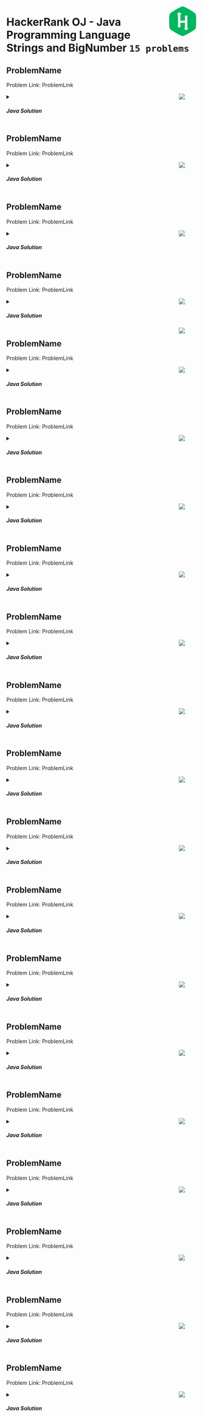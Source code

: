 <a href="/level-1/hackerrank/java/solutions/strings-bignumber.md"><img align="right" width="80" src="/logos/hackerrank.png"></img></a>

# HackerRank OJ - Java Programming Language <br> Strings and BigNumber `15 problems`

## ProblemName
Problem Link: ProblemLink

<a href="/level-1/hackerrank/java/solutions/strings-bignumber.md"><img align="right" width="50" src="https://github.com/cs-MohamedAyman/cs-MohamedAyman/blob/main/repos-logos/java.png"></img></a>
<details>
    <summary><h5>Java Solution</h5></summary>

```java

```

</details>

## ProblemName
Problem Link: ProblemLink

<a href="/level-1/hackerrank/java/solutions/strings-bignumber.md"><img align="right" width="50" src="https://github.com/cs-MohamedAyman/cs-MohamedAyman/blob/main/repos-logos/java.png"></img></a>
<details>
    <summary><h5>Java Solution</h5></summary>

```java

```

</details>

## ProblemName
Problem Link: ProblemLink

<a href="/level-1/hackerrank/java/solutions/strings-bignumber.md"><img align="right" width="50" src="https://github.com/cs-MohamedAyman/cs-MohamedAyman/blob/main/repos-logos/java.png"></img></a>
<details>
    <summary><h5>Java Solution</h5></summary>

```java

```

</details>

## ProblemName
Problem Link: ProblemLink

<a href="/level-1/hackerrank/java/solutions/strings-bignumber.md"><img align="right" width="50" src="https://github.com/cs-MohamedAyman/cs-MohamedAyman/blob/main/repos-logos/java.png"></img></a>
<details>
    <summary><h5>Java Solution</h5></summary>

```java

```

</details>
<a href="/level-1/hackerrank/java/solutions/strings-bignumber.md"><img align="right" width="50" src="https://github.com/cs-MohamedAyman/cs-MohamedAyman/blob/main/repos-logos/cpp.png"></img></a>

## ProblemName
Problem Link: ProblemLink

<a href="/level-1/hackerrank/java/solutions/strings-bignumber.md"><img align="right" width="50" src="https://github.com/cs-MohamedAyman/cs-MohamedAyman/blob/main/repos-logos/java.png"></img></a>
<details>
    <summary><h5>Java Solution</h5></summary>

```java

```

</details>

## ProblemName
Problem Link: ProblemLink

<a href="/level-1/hackerrank/java/solutions/strings-bignumber.md"><img align="right" width="50" src="https://github.com/cs-MohamedAyman/cs-MohamedAyman/blob/main/repos-logos/java.png"></img></a>
<details>
    <summary><h5>Java Solution</h5></summary>

```java

```

</details>

## ProblemName
Problem Link: ProblemLink

<a href="/level-1/hackerrank/java/solutions/strings-bignumber.md"><img align="right" width="50" src="https://github.com/cs-MohamedAyman/cs-MohamedAyman/blob/main/repos-logos/java.png"></img></a>
<details>
    <summary><h5>Java Solution</h5></summary>

```java

```

</details>

## ProblemName
Problem Link: ProblemLink

<a href="/level-1/hackerrank/java/solutions/strings-bignumber.md"><img align="right" width="50" src="https://github.com/cs-MohamedAyman/cs-MohamedAyman/blob/main/repos-logos/java.png"></img></a>
<details>
    <summary><h5>Java Solution</h5></summary>

```java

```

</details>

## ProblemName
Problem Link: ProblemLink

<a href="/level-1/hackerrank/java/solutions/strings-bignumber.md"><img align="right" width="50" src="https://github.com/cs-MohamedAyman/cs-MohamedAyman/blob/main/repos-logos/java.png"></img></a>
<details>
    <summary><h5>Java Solution</h5></summary>

```java

```

</details>

## ProblemName
Problem Link: ProblemLink

<a href="/level-1/hackerrank/java/solutions/strings-bignumber.md"><img align="right" width="50" src="https://github.com/cs-MohamedAyman/cs-MohamedAyman/blob/main/repos-logos/java.png"></img></a>
<details>
    <summary><h5>Java Solution</h5></summary>

```java

```

</details>

## ProblemName
Problem Link: ProblemLink

<a href="/level-1/hackerrank/java/solutions/strings-bignumber.md"><img align="right" width="50" src="https://github.com/cs-MohamedAyman/cs-MohamedAyman/blob/main/repos-logos/java.png"></img></a>
<details>
    <summary><h5>Java Solution</h5></summary>

```java

```

</details>

## ProblemName
Problem Link: ProblemLink

<a href="/level-1/hackerrank/java/solutions/strings-bignumber.md"><img align="right" width="50" src="https://github.com/cs-MohamedAyman/cs-MohamedAyman/blob/main/repos-logos/java.png"></img></a>
<details>
    <summary><h5>Java Solution</h5></summary>

```java

```

</details>

## ProblemName
Problem Link: ProblemLink

<a href="/level-1/hackerrank/java/solutions/strings-bignumber.md"><img align="right" width="50" src="https://github.com/cs-MohamedAyman/cs-MohamedAyman/blob/main/repos-logos/java.png"></img></a>
<details>
    <summary><h5>Java Solution</h5></summary>

```java

```

</details>

## ProblemName
Problem Link: ProblemLink

<a href="/level-1/hackerrank/java/solutions/strings-bignumber.md"><img align="right" width="50" src="https://github.com/cs-MohamedAyman/cs-MohamedAyman/blob/main/repos-logos/java.png"></img></a>
<details>
    <summary><h5>Java Solution</h5></summary>

```java

```

</details>

## ProblemName
Problem Link: ProblemLink

<a href="/level-1/hackerrank/java/solutions/strings-bignumber.md"><img align="right" width="50" src="https://github.com/cs-MohamedAyman/cs-MohamedAyman/blob/main/repos-logos/java.png"></img></a>
<details>
    <summary><h5>Java Solution</h5></summary>

```java

```

</details>

## ProblemName
Problem Link: ProblemLink

<a href="/level-1/hackerrank/java/solutions/strings-bignumber.md"><img align="right" width="50" src="https://github.com/cs-MohamedAyman/cs-MohamedAyman/blob/main/repos-logos/java.png"></img></a>
<details>
    <summary><h5>Java Solution</h5></summary>

```java

```

</details>

## ProblemName
Problem Link: ProblemLink

<a href="/level-1/hackerrank/java/solutions/strings-bignumber.md"><img align="right" width="50" src="https://github.com/cs-MohamedAyman/cs-MohamedAyman/blob/main/repos-logos/java.png"></img></a>
<details>
    <summary><h5>Java Solution</h5></summary>

```java

```

</details>

## ProblemName
Problem Link: ProblemLink

<a href="/level-1/hackerrank/java/solutions/strings-bignumber.md"><img align="right" width="50" src="https://github.com/cs-MohamedAyman/cs-MohamedAyman/blob/main/repos-logos/java.png"></img></a>
<details>
    <summary><h5>Java Solution</h5></summary>

```java

```

</details>

## ProblemName
Problem Link: ProblemLink

<a href="/level-1/hackerrank/java/solutions/strings-bignumber.md"><img align="right" width="50" src="https://github.com/cs-MohamedAyman/cs-MohamedAyman/blob/main/repos-logos/java.png"></img></a>
<details>
    <summary><h5>Java Solution</h5></summary>

```java

```

</details>

## ProblemName
Problem Link: ProblemLink

<a href="/level-1/hackerrank/java/solutions/strings-bignumber.md"><img align="right" width="50" src="https://github.com/cs-MohamedAyman/cs-MohamedAyman/blob/main/repos-logos/java.png"></img></a>
<details>
    <summary><h5>Java Solution</h5></summary>

```java

```

</details>
